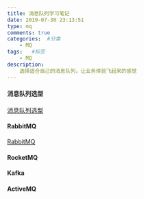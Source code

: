 ```yaml
---
title: 消息队列学习笔记
date: 2019-07-30 23:13:51
type: mq
comments: true
categories:  #分类
    - MQ
tags:   #标签
    - MQ
description: 
    选择适合自己的消息队列，让业务体验飞起来的感觉
---
```



#### 消息队列选型

[消息队列选型](select.html)
	
#### RabbitMQ

[RabbitMQ](rabbitMQ.html)	
	
#### RocketMQ



#### Kafka



#### ActiveMQ

